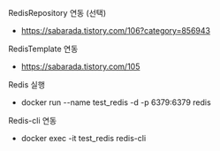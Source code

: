 RedisRepository 연동 (선택)
- https://sabarada.tistory.com/106?category=856943

RedisTemplate 연동
- https://sabarada.tistory.com/105

Redis 실행
- docker run --name test_redis -d -p 6379:6379 redis

Redis-cli 연동
- docker exec -it test_redis redis-cli